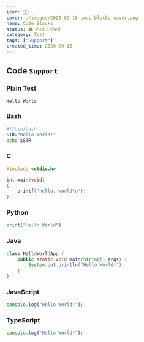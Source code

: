 ```yaml
---
icon: 👨‍💻
cover: ./images/2020-09-16-code-blocks-cover.png
name: Code Blocks
status: 🖨 Published
category: Test
tags: ["Support"]
created_time: 2020-09-16
---
```


## Code `Support`

### Plain Text

```plain text
Hello World
```

### Bash

```bash
#!/bin/bash
STR="Hello World!"
echo $STR
```

### C

```c
#include <stdio.h>

int main(void)
{
    printf("hello, world\n");
}
```

### Python

```python
print("Hello World")
```

### Java

```java
class HelloWorldApp {
    public static void main(String[] args) {
        System.out.println("Hello World!");
    }
}
```

### JavaScript

```javascript
console.log("Hello World!");
```

### TypeScript

```typescript
console.log("Hello World!");
```
